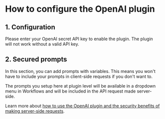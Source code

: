 # How to configure the OpenAI plugin

## 1. Configuration

Please enter your OpenAI secret API key to enable the plugin. The plugin will not work without a valid API key.

## 2. Secured prompts

In this section, you can add prompts with variables. This means you won't have to include your prompts in client-side requests if you don't want to.

The prompts you setup here at plugin level will be available in a dropdown menu in Workflows and will be included in the API request made server-side. 

Learn more about [how to use the OpenAI plugin and the security benefits of making server-side requests](https://docs.weweb.io/plugins/extensions/open-ai.html).
